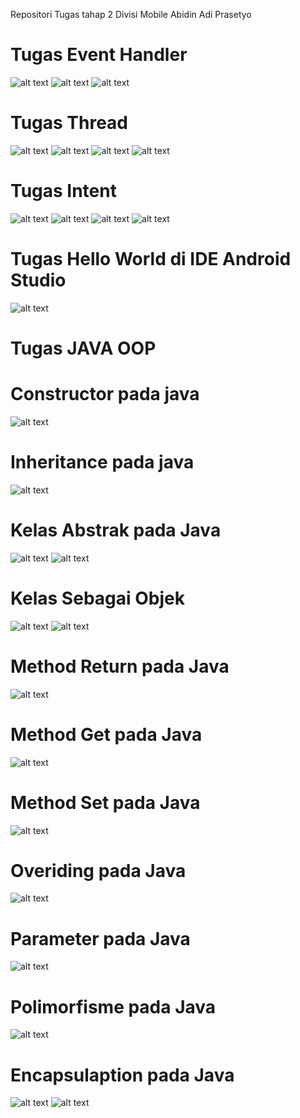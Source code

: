 Repositori Tugas tahap 2 Divisi Mobile Abidin Adi Prasetyo


Tugas Event Handler
====
![alt text](https://github.com/ABIDINADIPRASETYO/Tahap-2-divisi-Mobile/blob/master/Android/SS%20Event%20Handler/Screenshot_20180321-151158.png "SS Event Handler Sebelum di klik")
![alt text](https://github.com/ABIDINADIPRASETYO/Tahap-2-divisi-Mobile/blob/master/Android/SS%20Event%20Handler/Screenshot_20180321-151213.png "SS Event Handler Setelah di klik")
![alt text](https://github.com/ABIDINADIPRASETYO/Tahap-2-divisi-Mobile/blob/master/Android/SS%20Event%20Handler/eventhandler.jpg "Codingan Event Handler di IDE saya yaitu Android Studio")


Tugas Thread
====
![alt text](https://github.com/ABIDINADIPRASETYO/Tahap-2-divisi-Mobile/blob/master/Android/SS%20Thread/Screenshot_20180321-160847.png "SS Thread Sebelum di tekan button start")
![alt text](https://github.com/ABIDINADIPRASETYO/Tahap-2-divisi-Mobile/blob/master/Android/SS%20Thread/Screenshot_20180321-160850.png "SS Thread Setelah di tekan button start")
![alt text](https://github.com/ABIDINADIPRASETYO/Tahap-2-divisi-Mobile/blob/master/Android/SS%20Thread/Screenshot_20180321-160853.png "SS Thread Setelah di tekan button stop")
![alt text](https://github.com/ABIDINADIPRASETYO/Tahap-2-divisi-Mobile/blob/master/Android/SS%20Thread/thread.jpg "Codingan Thread di IDE saya yaitu Android Studio")


Tugas Intent
====
![alt text](https://github.com/ABIDINADIPRASETYO/Tahap-2-divisi-Mobile/blob/master/Android/SS%20intent/Screenshot_20180321-154637.png "Aplikasi Intent menggunakan 2 button, yaitu button1 dan button")
![alt text](https://github.com/ABIDINADIPRASETYO/Tahap-2-divisi-Mobile/blob/master/Android/SS%20intent/Screenshot_20180321-154827.png "Intent pada button 1 yaitu memanggil nomor yang tertera pada gambar tersebut")
![alt text](https://github.com/ABIDINADIPRASETYO/Tahap-2-divisi-Mobile/blob/master/Android/SS%20intent/Screenshot_20180321-154832.png "Intent pada button 2 yaitu untuk membuka setting pada handphone")
![alt text](https://github.com/ABIDINADIPRASETYO/Tahap-2-divisi-Mobile/blob/master/Android/SS%20intent/intent.jpg "Codingan aplikasi intent saya di IDE Android Studio")

Tugas Hello World di IDE Android Studio
==
![alt text](https://github.com/ABIDINADIPRASETYO/Tahap-2-divisi-Mobile/blob/master/SS%20Android%20Studio%20Hello%20World/HelloworldAndroidstudio.jpg "Hello World pada IDE Android Studio saya")


Tugas JAVA OOP
===

Constructor pada java
===
![alt text](https://github.com/ABIDINADIPRASETYO/Tahap-2-divisi-Mobile/blob/master/SS%20Java/Constructor/konstructor.jpg "Codingan Constructor" )

Inheritance pada java
===
![alt text](https://github.com/ABIDINADIPRASETYO/Tahap-2-divisi-Mobile/blob/master/SS%20Java/Inheritance/inheritance.jpg "Codingan Inheritance")

Kelas Abstrak pada Java
==
![alt text](https://github.com/ABIDINADIPRASETYO/Tahap-2-divisi-Mobile/blob/master/SS%20Java/Kelas%20abstrak/kelasabstrak.jpg "class child")
![alt text](https://github.com/ABIDINADIPRASETYO/Tahap-2-divisi-Mobile/blob/master/SS%20Java/Kelas%20abstrak/kelasabstrak1.jpg "class parrent")

Kelas Sebagai Objek
==
![alt text](https://github.com/ABIDINADIPRASETYO/Tahap-2-divisi-Mobile/blob/master/SS%20Java/Kelas%20sebagai%20Objek/KelasSebagaiObjek1.jpg "Screenshot1")
![alt text](https://github.com/ABIDINADIPRASETYO/Tahap-2-divisi-Mobile/blob/master/SS%20Java/Kelas%20sebagai%20Objek/KelasSebagaiObjek2.jpg "Screenshot2")

Method Return pada Java
==
![alt text](https://github.com/ABIDINADIPRASETYO/Tahap-2-divisi-Mobile/blob/master/SS%20Java/Method%20Return/MethodeReturn.jpg "Codingan Method Return")

Method Get pada Java
==
![alt text](https://github.com/ABIDINADIPRASETYO/Tahap-2-divisi-Mobile/blob/master/SS%20Java/Method%20get/methodget.jpg "Codingan Method Get")

Method Set pada Java
==
![alt text](https://github.com/ABIDINADIPRASETYO/Tahap-2-divisi-Mobile/blob/master/SS%20Java/Method%20set/methodset.jpg "Codingan Method Set")

Overiding pada Java
==
![alt text](https://github.com/ABIDINADIPRASETYO/Tahap-2-divisi-Mobile/blob/master/SS%20Java/Overiding/overiding1.jpg "Codingan Overiding")

Parameter pada Java
==
![alt text](https://github.com/ABIDINADIPRASETYO/Tahap-2-divisi-Mobile/blob/master/SS%20Java/Parameter%20pada%20Java/parameter.jpg "codingan parameter pada java")

Polimorfisme pada Java
==
![alt text](https://github.com/ABIDINADIPRASETYO/Tahap-2-divisi-Mobile/blob/master/SS%20Java/Polimorfisme/polimorfisme.jpg "codingan polimorfisme")

Encapsulaption pada Java
==
![alt text](https://github.com/ABIDINADIPRASETYO/Tahap-2-divisi-Mobile/blob/master/SS%20Java/encapsulaption/encapsulaption1.jpg "codingan1 encapsulaption")
![alt text](https://github.com/ABIDINADIPRASETYO/Tahap-2-divisi-Mobile/blob/master/SS%20Java/encapsulaption/encapsulaption2.jpg "codingan2 polimorfisme")




